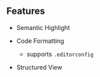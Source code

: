 <!-- Plugin description -->


## Features

- Semantic Highlight

- Code Formatting
    - supports `.editorconfig`

- Structured View

<!-- Plugin description end -->